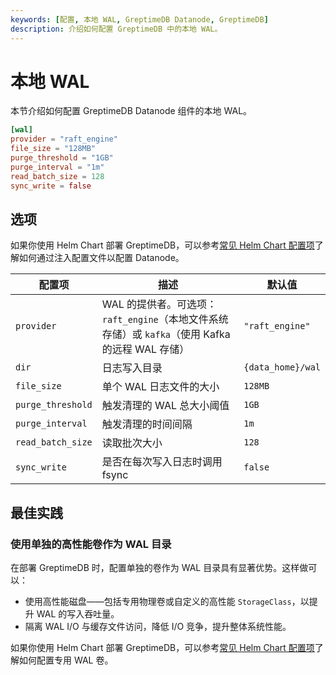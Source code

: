 ```yaml
---
keywords: [配置, 本地 WAL, GreptimeDB Datanode, GreptimeDB]
description: 介绍如何配置 GreptimeDB 中的本地 WAL。
---
```


# 本地 WAL

本节介绍如何配置 GreptimeDB Datanode 组件的本地 WAL。

```toml
[wal]
provider = "raft_engine"
file_size = "128MB"
purge_threshold = "1GB"
purge_interval = "1m"
read_batch_size = 128
sync_write = false
```

## 选项

如果你使用 Helm Chart 部署 GreptimeDB，可以参考[常见 Helm Chart 配置项](/user-guide/deployments-administration/deploy-on-kubernetes/common-helm-chart-configurations.md)了解如何通过注入配置文件以配置 Datanode。

| 配置项            | 描述                                                                                            | 默认值            |
| ----------------- | ----------------------------------------------------------------------------------------------- | ----------------- |
| `provider`        | WAL 的提供者。可选项：`raft_engine`（本地文件系统存储）或 `kafka`（使用 Kafka 的远程 WAL 存储） | `"raft_engine"`   |
| `dir`             | 日志写入目录                                                                                    | `{data_home}/wal` |
| `file_size`       | 单个 WAL 日志文件的大小                                                                         | `128MB`           |
| `purge_threshold` | 触发清理的 WAL 总大小阈值                                                                       | `1GB`             |
| `purge_interval`  | 触发清理的时间间隔                                                                              | `1m`              |
| `read_batch_size` | 读取批次大小                                                                                    | `128`             |
| `sync_write`      | 是否在每次写入日志时调用 fsync                                                                  | `false`           |

## 最佳实践

### 使用单独的高性能卷作为 WAL 目录
在部署 GreptimeDB 时，配置单独的卷作为 WAL 目录具有显著优势。这样做可以：


- 使用高性能磁盘——包括专用物理卷或自定义的高性能 `StorageClass`，以提升 WAL 的写入吞吐量。
- 隔离 WAL I/O 与缓存文件访问，降低 I/O 竞争，提升整体系统性能。


如果你使用 Helm Chart 部署 GreptimeDB，可以参考[常见 Helm Chart 配置项](/user-guide/deployments-administration/deploy-on-kubernetes/common-helm-chart-configurations.md)了解如何配置专用 WAL 卷。


